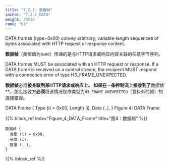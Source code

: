 ```yaml
---
title: "7.2.1. 数据帧"
anchor: "7.2.1_DATA"
weight: 70210
rank: "h3"
---
```


DATA frames (type=0x00) convey arbitrary, variable-length sequences of bytes associated with HTTP request or response content.

**数据帧**（类型值为`0x00`）传递的是与HTTP请求或响应内容关联的任意字节序列。

DATA frames MUST be associated with an HTTP request or response. If a DATA frame is received on a control stream, the recipient MUST respond with a connection error of type H3_FRAME_UNEXPECTED.

**数据帧**必须**被关联到某HTTP请求或响应上。
如果在一条控制流上接收到了**数据帧**，那么接收方**必须**将该情况视作类型为`H3_FRAME_UNEXPECTED`（意料外的帧）的连接错误。

DATA Frame {
Type (i) = 0x00,
Length (i),
Data (..),
}
Figure 4: DATA Frame

{{% block_ref
indx="Figure_4_DATA_Frame"
title="图4：数据帧" %}}

```
数据帧 {
  类型 (i) = 0x00,
  长度 (i),
  数据 (..),
}
```

{{% /block_ref %}}
